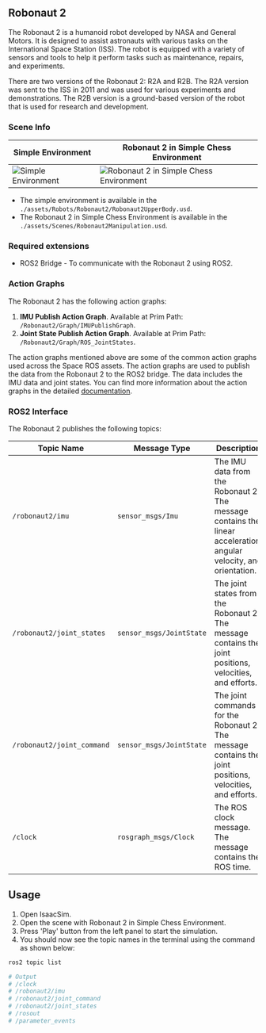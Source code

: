## Robonaut 2

The Robonaut 2 is a humanoid robot developed by NASA and General Motors. It is designed to assist astronauts with various tasks on the International Space Station (ISS). The robot is equipped with a variety of sensors and tools to help it perform tasks such as maintenance, repairs, and experiments.

There are two versions of the Robonaut 2: R2A and R2B. The R2A version was sent to the ISS in 2011 and was used for various experiments and demonstrations. The R2B version is a ground-based version of the robot that is used for research and development.

### Scene Info

| Simple Environment                                                | Robonaut 2 in Simple Chess Environment                                                               |
| ----------------------------------------------------------------- | ---------------------------------------------------------------------------------------------------- |
| ![Simple Environment](../resources/images/robonaut-upperbody.png) | ![Robonaut 2 in Simple Chess Environment](../resources/images/robonaut2-chessboard-manipulation.png) |

  - The simple environment is available in the `./assets/Robots/Robonaut2/Robonaut2UpperBody.usd`.
  - The Robonaut 2 in Simple Chess Environment is available in the `./assets/Scenes/Robonaut2Manipulation.usd`.

### Required extensions

  - ROS2 Bridge - To communicate with the Robonaut 2 using ROS2.

### Action Graphs

The Robonaut 2 has the following action graphs:

1. **IMU Publish Action Graph**. Available at Prim Path: `/Robonaut2/Graph/IMUPublishGraph`.
2. **Joint State Publish Action Graph**. Available at Prim Path: `/Robonaut2/Graph/ROS_JointStates`.

The action graphs mentioned above are some of the common action graphs used across the Space ROS assets. The action graphs are used to publish the data from the Robonaut 2 to the ROS2 bridge. The data includes the IMU data and joint states. You can find more information about the action graphs in the detailed [documentation](../action_graph.md).

### ROS2 Interface

The Robonaut 2 publishes the following topics:

| Topic Name                 | Message Type             | Description                                                                                                        |
| -------------------------- | ------------------------ | ------------------------------------------------------------------------------------------------------------------ |
| `/robonaut2/imu`           | `sensor_msgs/Imu`        | The IMU data from the Robonaut 2. The message contains the linear acceleration, angular velocity, and orientation. |
| `/robonaut2/joint_states`  | `sensor_msgs/JointState` | The joint states from the Robonaut 2. The message contains the joint positions, velocities, and efforts.           |
| `/robonaut2/joint_command` | `sensor_msgs/JointState` | The joint commands for the Robonaut 2. The message contains the joint positions, velocities, and efforts.          |
| `/clock`                   | `rosgraph_msgs/Clock`    | The ROS clock message. The message contains the ROS time.                                                          |

## Usage

1. Open IsaacSim.
2. Open the scene with Robonaut 2 in Simple Chess Environment.
3. Press 'Play' button from the left panel to start the simulation.
4. You should now see the topic names in the terminal using the command as shown below:
```bash
ros2 topic list

# Output
# /clock
# /robonaut2/imu
# /robonaut2/joint_command
# /robonaut2/joint_states
# /rosout
# /parameter_events
```
